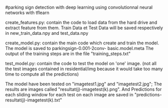 #parking sign detection with deep learning using convolutionnal neural networks with tflearn

create_features.py: contain the code to load data from the hard drive and extract feature from them. Train Data et Test Data                       will be saved respectively in new_train_data.npy and test_data.npy

create_model.py: contain the main code which create and train the model. The model is saved to parkingsign-0.001-2conv-                          basic.model.meta
                 The output of the training steps are in the file "training_steps.txt"

test_model.py: contain the code to test the model on 'one' image. (not all the test images contained in residential/img
                because it would take too many time to compute all the predictions)

The model have been tested on "imagetest1.jpg" and "imagetest2.jpg"; The results are images called "resultat(j)-imagetest(k).png". And Predictions for each sliding window for each test on each image are saved in "predictions-resultat(j)-imagetest(k).txt"
